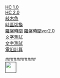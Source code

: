 [HC 1.0](https://CK-Choco.github.io/Old_UI.html)  
[HC 2.0](https://CK-Choco.github.io/New_UI.html)  
[敲木魚](https://CK-Choco.github.io/wood/index.html)  
[時區切換](https://CK-Choco.github.io/index.html)  
[羅盤時間](https://CK-Choco.github.io//main/elements/time.html) 
[羅盤時間ver2.0](https://CK-Choco.github.io//main/elements/time2.html)  
[文字測試](https://CK-Choco.github.io/Text_Test.html)   
[文字測試](https://CK-Choco.github.io/Text_Test2.html)   
[電阻計算](https://CK-Choco.github.io/resistance.html)   

###########  
[<img src="https://s18955.pcdn.co/wp-content/uploads/2018/02/github.png" width="35"/>]()
